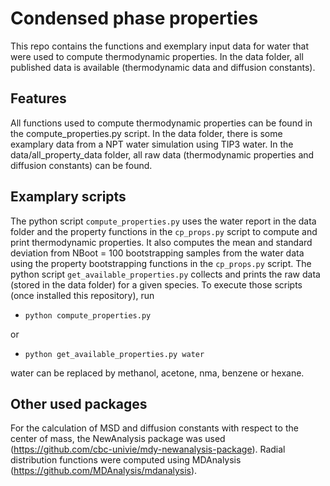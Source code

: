 # Condensed phase properties


This repo contains the functions and exemplary input data for water that were used to compute thermodynamic properties. In the data folder, all published data is available (thermodynamic data and diffusion constants).


## Features

All functions used to compute thermodynamic properties can be found in the compute_properties.py script. In the data folder, there is some examplary data from a NPT water simulation using TIP3 water. In the data/all_property_data folder, all raw data (thermodynamic properties and diffusion constants) can be found.

## Examplary scripts

The python script `compute_properties.py` uses the water report in the data folder and the property functions in the `cp_props.py` script to compute and print thermodynamic properties. It also computes the mean and standard deviation from NBoot = 100 bootstrapping samples from the water data using the property bootstrapping functions in the `cp_props.py` script. The python script `get_available_properties.py` collects and prints the raw data (stored in the data folder) for a given species. To execute those scripts (once installed this repository), run

- `python compute_properties.py`

or

- `python get_available_properties.py water`

water can be replaced by methanol, acetone, nma, benzene or hexane.

## Other used packages

For the calculation of MSD and diffusion constants with respect to the center of mass, the NewAnalysis package was used (https://github.com/cbc-univie/mdy-newanalysis-package). Radial distribution functions were computed using MDAnalysis (https://github.com/MDAnalysis/mdanalysis).

